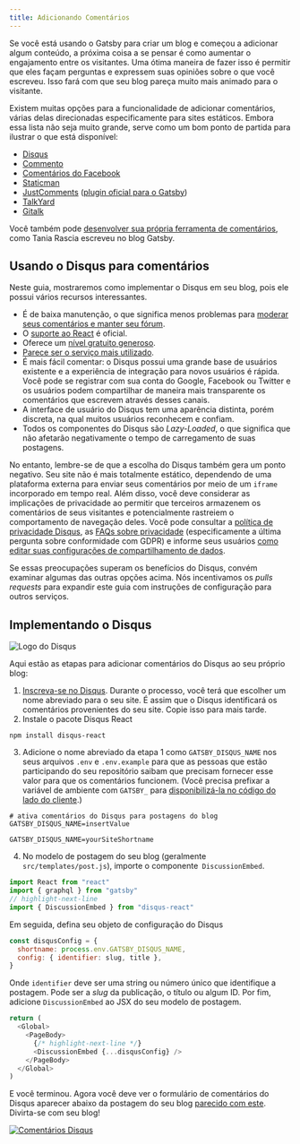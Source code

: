 ```yaml
---
title: Adicionando Comentários
---
```


Se você está usando o Gatsby para criar um blog e começou a adicionar algum conteúdo, a próxima coisa a se pensar é como aumentar o engajamento entre os visitantes. Uma ótima maneira de fazer isso é permitir que eles façam perguntas e expressem suas opiniões sobre o que você escreveu. Isso fará com que seu blog pareça muito mais animado para o visitante.

Existem muitas opções para a funcionalidade de adicionar comentários, várias delas direcionadas especificamente para sites estáticos. Embora essa lista não seja muito grande, serve como um bom ponto de partida para ilustrar o que está disponível:

- [Disqus](https://disqus.com)
- [Commento](https://commento.io)
- [Comentários do Facebook](https://www.npmjs.com/package/react-facebook)
- [Staticman](https://staticman.net)
- [JustComments](https://just-comments.com) \([plugin oficial para o Gatsby](https://www.gatsbyjs.org/packages/gatsby-plugin-just-comments/)\)
- [TalkYard](https://www.talkyard.io)
- [Gitalk](https://gitalk.github.io)

Você também pode [desenvolver sua própria ferramenta de comentários](/blog/2019-08-27-roll-your-own-comment-system/), como Tania Rascia escreveu no blog Gatsby.

## Usando o Disqus para comentários

Neste guia, mostraremos como implementar o Disqus em seu blog, pois ele possui vários recursos interessantes.

- É de baixa manutenção, o que significa menos problemas para [moderar seus comentários e manter seu fórum](https://help.disqus.com/moderation/moderating-101).
- O [suporte ao React](https://github.com/disqus/disqus-react) é oficial.
- Oferece um [nível gratuito generoso](https://disqus.com/pricing).
- [Parece ser o serviço mais utilizado](https://www.datanyze.com/market-share/comment-systems/disqus-market-share).
- É mais fácil comentar: o Disqus possui uma grande base de usuários existente e a experiência de integração para novos usuários é rápida. Você pode se registrar com sua conta do Google, Facebook ou Twitter e os usuários podem compartilhar de maneira mais transparente os comentários que escrevem através desses canais.
- A interface de usuário do Disqus tem uma aparência distinta, porém discreta, na qual muitos usuários reconhecem e confiam.
- Todos os componentes do Disqus são _Lazy-Loaded_, o que significa que não afetarão negativamente o tempo de carregamento de suas postagens.

No entanto, lembre-se de que a escolha do Disqus também gera um ponto negativo. Seu site não é mais totalmente estático, dependendo de uma plataforma externa para enviar seus comentários por meio de um `iframe` incorporado em tempo real. Além disso, você deve considerar as implicações de privacidade ao permitir que terceiros armazenem os comentários de seus visitantes e potencialmente rastreiem o comportamento de navegação deles. Você pode consultar a [política de privacidade Disqus](https://help.disqus.com/terms-and-policies/disqus-privacy-policy), as [FAQs sobre privacidade](https://help.disqus.com/terms-and-policies/privacy-faq) (especificamente a última pergunta sobre conformidade com GDPR) e informe seus usuários [como editar suas configurações de compartilhamento de dados](https://help.disqus.com/terms-and-policies/how-to-edit-your-data-sharing-settings).

Se essas preocupações superam os benefícios do Disqus, convém examinar algumas das outras opções acima. Nós incentivamos os _pulls requests_ para expandir este guia com instruções de configuração para outros serviços.

## Implementando o Disqus

![Logo do Disqus](./images/disqus-logo.svg)

Aqui estão as etapas para adicionar comentários do Disqus ao seu próprio blog:

1. [Inscreva-se no Disqus](https://disqus.com/profile/signup). Durante o processo, você terá que escolher um nome abreviado para o seu site. É assim que o Disqus identificará os comentários provenientes do seu site. Copie isso para mais tarde.
2. Instale o pacote Disqus React

```shell
npm install disqus-react
```

3. Adicione o nome abreviado da etapa 1 como `GATSBY_DISQUS_NAME` nos seus arquivos `.env` e `.env.example` para que as pessoas que estão participando do seu repositório saibam que precisam fornecer esse valor para que os comentários funcionem. (Você precisa prefixar a variável de ambiente com `GATSBY_` para [disponibilizá-la no código do lado do cliente](https://www.gatsbyjs.org/docs/environment-variables/#client-side-javascript).)

```text:title=.env.example
# ativa comentários do Disqus para postagens do blog
GATSBY_DISQUS_NAME=insertValue
```

```text:title=.env
GATSBY_DISQUS_NAME=yourSiteShortname
```

4. No modelo de postagem do seu blog (geralmente `src/templates/post.js`), importe o componente` DiscussionEmbed`.

```js:title=src/templates/post.js
import React from "react"
import { graphql } from "gatsby"
// highlight-next-line
import { DiscussionEmbed } from "disqus-react"
```

Em seguida, defina seu objeto de configuração do Disqus

```js
const disqusConfig = {
  shortname: process.env.GATSBY_DISQUS_NAME,
  config: { identifier: slug, title },
}
```

Onde `identifier` deve ser uma string ou número único que identifique a postagem. Pode ser a _slug_ da publicação, o título ou algum ID. Por fim, adicione `DiscussionEmbed` ao JSX do seu modelo de postagem.

```jsx:title=src/templates/post.js
return (
  <Global>
    <PageBody>
      {/* highlight-next-line */}
      <DiscussionEmbed {...disqusConfig} />
    </PageBody>
  </Global>
)
```

E você terminou. Agora você deve ver o formulário de comentários do Disqus aparecer abaixo da postagem do seu blog [parecido com este](https://janosh.io/blog/disqus-comments#disqus_thread). Divirta-se com seu blog!

[![Comentários Disqus](./images/disqus-comments.png)](https://janosh.io/blog/disqus-comments#disqus_thread)
